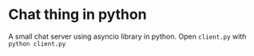 # Chat thing in python

A small chat server using asyncio library in python.
Open ```client.py``` with ```python client.py```
